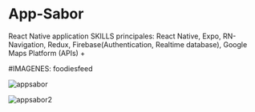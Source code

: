 # App-Sabor
React Native application 
SKILLS principales: React Native, Expo, RN-Navigation, Redux, Firebase(Authentication, Realtime database), Google Maps Platform (APIs) +

#IMAGENES: foodiesfeed

![appsabor](https://github.com/Ezequiel1705/App-Sabor/assets/83517271/e9431c8c-d7b8-4b36-b1ce-8b8c570ad5b5)

![appsabor2](https://github.com/Ezequiel1705/App-Sabor/assets/83517271/d8ebcbbc-abf8-41f9-a3b4-6131c35dac0d)
